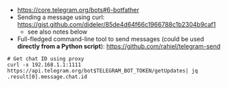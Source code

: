 * https://core.telegram.org/bots#6-botfather
* Sending a message using curl: https://gist.github.com/dideler/85de4d64f66c1966788c1b2304b9caf1
    * see also notes below
* Full-fledged command-line tool to send messages (could be used **directly from a Python script**): https://github.com/rahiel/telegram-send

```shell
# Get chat ID using proxy
curl -x 192.168.1.1:1111 https://api.telegram.org/bot$TELEGRAM_BOT_TOKEN/getUpdates| jq .result[0].message.chat.id
```
